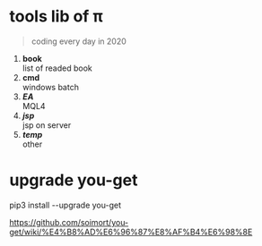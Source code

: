 # tools lib of π
> coding every day in 2020

1. **book**    
    list of readed book
2. __cmd__     
    windows batch
3. ***EA***      
    MQL4
4. ___jsp___     
    jsp on server
5. ___temp___    
    other

# upgrade you-get
pip3 install --upgrade you-get

https://github.com/soimort/you-get/wiki/%E4%B8%AD%E6%96%87%E8%AF%B4%E6%98%8E

